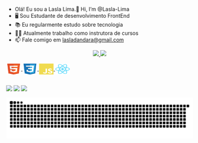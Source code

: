 - Olá! Eu sou a Lasla Lima.👋 Hi, I’m @Lasla-Lima
- 🖥️ Sou Estudante de desenvolvimento FrontEnd
- 📚 Eu regularmente estudo sobre tecnologia
- 👩‍🏫 Atualmente trabalho como instrutora de cursos
- 📫 Fale comigo em lasladandara@gmail.com

<div align="center">
  <a href="https://github.com/Lasla-Lima">
  <img height="180em" src="https://github-readme-stats.vercel.app/api?username=Lasla-Lima&show_icons=true&theme=dracula&include_all_commits=true&count_private=true"/>
  <img height="180em" src="https://github-readme-stats.vercel.app/api/top-langs/?username=Lasla-lima&layout=compact&langs_count=7&theme=dracula"/>
</div>
  <div style="display: inline_block"><br>
  <img align="center" alt="Lasla-HTML" height="30" width="40" src="https://raw.githubusercontent.com/devicons/devicon/master/icons/html5/html5-original.svg">
  <img align="center" alt="Lasla-CSS" height="30" width="40" src="https://raw.githubusercontent.com/devicons/devicon/master/icons/css3/css3-original.svg">
  <img align="center" alt="Lasla-Js" height="30" width="40" src="https://raw.githubusercontent.com/devicons/devicon/master/icons/javascript/javascript-plain.svg">
  <img align="center" alt="Lasla-React" height="30" width="40" src="https://raw.githubusercontent.com/devicons/devicon/master/icons/react/react-original.svg">
</div>
  
  ##
  
<div>
   <a href="https://discord.gg/Lasla#5594" target="_blank"><img src="https://img.shields.io/badge/Discord-7289DA?style=for-the-badge&logo=discord&logoColor=white" target="_blank"></a> 
  <a href = "mailto:lasladandara@gmail.com"><img src="https://img.shields.io/badge/-Gmail-%23333?style=for-the-badge&logo=gmail&logoColor=white" target="_blank"></a>
  <a href="https://www.linkedin.com/in/lasla-lima" target="_blank"><img src="https://img.shields.io/badge/-LinkedIn-%230077B5?style=for-the-badge&logo=linkedin&logoColor=white" target="_blank"></a> 
</div>
  
   ![Snake animation](https://github.com/Lasla-Lima/Lasla-Lima/blob/output/github-contribution-grid-snake.svg)
